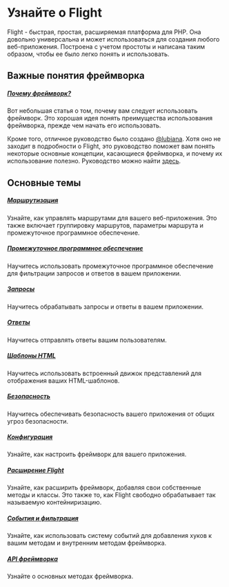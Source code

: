 # Узнайте о Flight

Flight - быстрая, простая, расширяемая платформа для PHP. Она довольно универсальна и может использоваться для создания любого веб-приложения. Построена с учетом простоты и написана таким образом, чтобы ее было легко понять и использовать.

## Важные понятия фреймворка

##### [Почему фреймворк?](/learn/why-frameworks)

Вот небольшая статья о том, почему вам следует использовать фреймворк. Это хорошая идея понять преимущества использования фреймворка, прежде чем начать его использовать.

Кроме того, отличное руководство было создано [@lubiana](https://git.php.fail/lubiana). Хотя оно не заходит в подробности о Flight, это руководство поможет вам понять некоторые основные концепции, касающиеся фреймворка, и почему их использование полезно. Руководство можно найти [здесь](https://git.php.fail/lubiana/no-framework-tutorial/src/branch/master/README.md).

## Основные темы

##### [Маршрутизация](/learn/routing)

Узнайте, как управлять маршрутами для вашего веб-приложения. Это также включает группировку маршрутов, параметры маршрута и промежуточное программное обеспечение.

##### [Промежуточное программное обеспечение](/learn/middleware)

Научитесь использовать промежуточное программное обеспечение для фильтрации запросов и ответов в вашем приложении.

##### [Запросы](/learn/requests)

Научитесь обрабатывать запросы и ответы в вашем приложении.

##### [Ответы](/learn/responses)

Научитесь отправлять ответы вашим пользователям.

##### [Шаблоны HTML](/learn/templates)

Научитесь использовать встроенный движок представлений для отображения ваших HTML-шаблонов.

##### [Безопасность](/learn/security)

Научитесь обеспечивать безопасность вашего приложения от общих угроз безопасности.

##### [Конфигурация](/learn/configuration)

Узнайте, как настроить фреймворк для вашего приложения.

##### [Расширение Flight](/learn/extending)

Узнайте, как расширить фреймворк, добавляя свои собственные методы и классы. Это также то, как Flight свободно обрабатывает так называемую контейниризацию.

##### [События и фильтрация](/learn/filtering)

Узнайте, как использовать систему событий для добавления хуков к вашим методам и внутренним методам фреймворка.

##### [API фреймворка](/learn/api)

Узнайте о основных методах фреймворка.